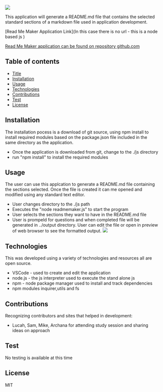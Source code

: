 ![](../images/readmemaker.jpg)

This application will generate a README.md file that contains the selected standard sections of a markdown file used in application development.

[Read Me Maker Application Link](In this case there is no url - this is a node based js )

[Read Me Maker application can be found on repository github.com](https://github.com/ktywelch/ReadmeMaker)
## Table of contents
* [Title](#Title)
* [Installation](#Installation)
* [Usage](#Usage)
* [Technologies](#Technologies)
* [Contributions](#Contributions)
* [Test](#Test)
* [License](#License)
## Installation
The installation pocess is a download of git source, using npm install to install required modules based on the package.json file included in the same directory as the application.

* Once the application is downloaded from git, change to the ./js directory
* run "npm install" to install the required modules

## Usage
The user can use this applcation to generate a README.md file containing the sections selected. Once the file is created it can me opened and modified using any standard text editor.

* User changes directory to the ./js path 
* Executes the "node readmemaker.js" to start the program
* User selects the sections they want to have in the README.md file
* User is prompeld for questions and when completed file will be generated in ../output directory. User can edit the file or open in preview of web browser to see the formatted output.
![](./images/readmemaker.gif)


## Technologies
This was developed using a variety of technologies and resources all are open source.

* VSCode - used to create and edit the application
* node.js - the js interpreter used to execute the stand alone js
* npm - node package manager used to install and track dependencies
* npm modules inquirer,utils and fs

## Contributions
Recognizing contributors and sites that helped in development:

* Lucah, Sam, Mike, Archana for attending study session and sharing ideas on approach
## Test
No testing is available at this time
## License
MIT